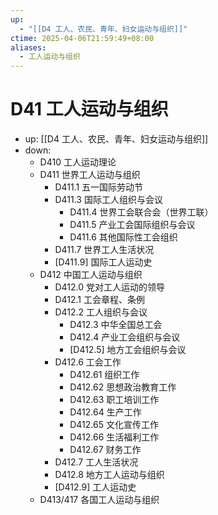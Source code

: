 ```yaml
---
up:
  - "[[D4 工人、农民、青年、妇女运动与组织]]"
ctime: 2025-04-06T21:59:49+08:00
aliases:
  - 工人运动与组织
---
```


# D41 工人运动与组织

- up: [[D4 工人、农民、青年、妇女运动与组织]]
- down:
	- D410 工人运动理论
	- D411 世界工人运动与组织
		- D411.1 五一国际劳动节
		- D411.3 国际工人组织与会议
			- D411.4 世界工会联合会（世界工联）
			- D411.5 产业工会国际组织与会议
			- D411.6 其他国际性工会组织
		- D411.7 世界工人生活状况
		- [D411.9] 国际工人运动史
	- D412 中国工人运动与组织
		- D412.0 党对工人运动的领导
		- D412.1 工会章程、条例
		- D412.2 工人组织与会议
			- D412.3 中华全国总工会
			- D412.4 产业工会组织与会议
			- [D412.5] 地方工会组织与会议
		- D412.6 工会工作
			- D412.61 组织工作
			- D412.62 思想政治教育工作
			- D412.63 职工培训工作
			- D412.64 生产工作
			- D412.65 文化宣传工作
			- D412.66 生活福利工作
			- D412.67 财务工作
		- D412.7 工人生活状况
		- D412.8 地方工人运动与组织
		- [D412.9] 工人运动史
	- D413/417 各国工人运动与组织
